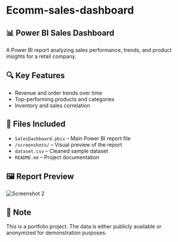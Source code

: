 # Ecomm-sales-dashboard
## 📊 Power BI Sales Dashboard

A Power BI report analyzing sales performance, trends, and product insights for a retail company.

## 🔍 Key Features

-  Revenue and order trends over time
-  Top-performing products and categories
-  Inventory and sales correlation


## 📁 Files Included

- `SalesDashboard.pbix` – Main Power BI report file
- `/screenshots/` – Visual preview of the report
- `dataset.csv` – Cleaned sample dataset 
- `README.md` – Project documentation

## 🖼️ Report Preview

![Screenshot 2](https://github.com/user-attachments/assets/07a23a07-f3af-4115-9a6a-c34ae02f7d4d)

## 📌 Note

This is a portfolio project. The data is either publicly available or anonymized for demonstration purposes.

